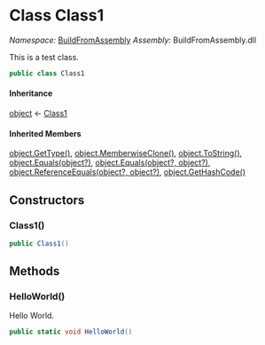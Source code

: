 ﻿# Class Class1

_Namespace:_ [BuildFromAssembly](BuildFromAssembly.md)
_Assembly:_ BuildFromAssembly.dll

This is a test class.

```csharp
public class Class1
```

#### Inheritance

[object](https://learn.microsoft.com/dotnet/api/system.object) ← 
[Class1](BuildFromAssembly.Class1.md)

#### Inherited Members

[object.GetType()](https://learn.microsoft.com/dotnet/api/system.object.gettype), 
[object.MemberwiseClone()](https://learn.microsoft.com/dotnet/api/system.object.memberwiseclone), 
[object.ToString()](https://learn.microsoft.com/dotnet/api/system.object.tostring), 
[object.Equals(object?)](https://learn.microsoft.com/dotnet/api/system.object.equals#system-object-equals(system-object)), 
[object.Equals(object?, object?)](https://learn.microsoft.com/dotnet/api/system.object.equals#system-object-equals(system-object-system-object)), 
[object.ReferenceEquals(object?, object?)](https://learn.microsoft.com/dotnet/api/system.object.referenceequals), 
[object.GetHashCode()](https://learn.microsoft.com/dotnet/api/system.object.gethashcode)

## Constructors

### Class1()

```csharp
public Class1()
```

## Methods

### HelloWorld()

Hello World.

```csharp
public static void HelloWorld()
```

